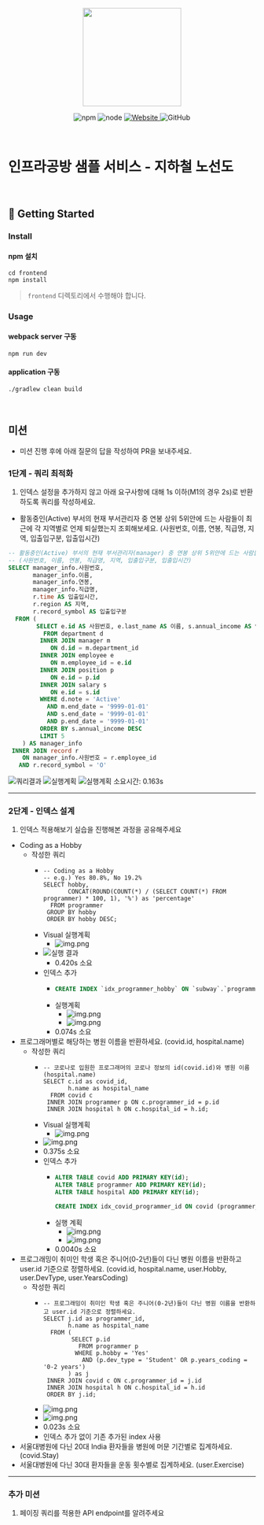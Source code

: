 <p align="center">
    <img width="200px;" src="https://raw.githubusercontent.com/woowacourse/atdd-subway-admin-frontend/master/images/main_logo.png"/>
</p>
<p align="center">
  <img alt="npm" src="https://img.shields.io/badge/npm-%3E%3D%205.5.0-blue">
  <img alt="node" src="https://img.shields.io/badge/node-%3E%3D%209.3.0-blue">
  <a href="https://edu.nextstep.camp/c/R89PYi5H" alt="nextstep atdd">
    <img alt="Website" src="https://img.shields.io/website?url=https%3A%2F%2Fedu.nextstep.camp%2Fc%2FR89PYi5H">
  </a>
  <img alt="GitHub" src="https://img.shields.io/github/license/next-step/atdd-subway-service">
</p>

<br>

# 인프라공방 샘플 서비스 - 지하철 노선도

<br>

## 🚀 Getting Started

### Install
#### npm 설치
```
cd frontend
npm install
```
> `frontend` 디렉토리에서 수행해야 합니다.

### Usage
#### webpack server 구동
```
npm run dev
```
#### application 구동
```
./gradlew clean build
```
<br>

## 미션

* 미션 진행 후에 아래 질문의 답을 작성하여 PR을 보내주세요.


### 1단계 - 쿼리 최적화

1. 인덱스 설정을 추가하지 않고 아래 요구사항에 대해 1s 이하(M1의 경우 2s)로 반환하도록 쿼리를 작성하세요.

- 활동중인(Active) 부서의 현재 부서관리자 중 연봉 상위 5위안에 드는 사람들이 최근에 각 지역별로 언제 퇴실했는지 조회해보세요. (사원번호, 이름, 연봉, 직급명, 지역, 입출입구분, 입출입시간)

```sql
-- 활동중인(Active) 부서의 현재 부서관리자(manager) 중 연봉 상위 5위안에 드는 사람들이 최근에 각 지역별로 언제 퇴실(O)했는지 조회해보세요.
-- (사원번호, 이름, 연봉, 직급명, 지역, 입출입구분, 입출입시간)
SELECT manager_info.사원번호,
       manager_info.이름,
       manager_info.연봉,
       manager_info.직급명,
       r.time AS 입출입시간,
       r.region AS 지역,
       r.record_symbol AS 입출입구분
  FROM (
        SELECT e.id AS 사원번호, e.last_name AS 이름, s.annual_income AS 연봉, p.position_name AS 직급명
          FROM department d
         INNER JOIN manager m
            ON d.id = m.department_id
         INNER JOIN employee e
            ON m.employee_id = e.id
         INNER JOIN position p
            ON e.id = p.id
         INNER JOIN salary s
            ON e.id = s.id
         WHERE d.note = 'Active'
           AND m.end_date = '9999-01-01'
           AND s.end_date = '9999-01-01'
           AND p.end_date = '9999-01-01'
         ORDER BY s.annual_income DESC
         LIMIT 5
    ) AS manager_info
 INNER JOIN record r
    ON manager_info.사원번호 = r.employee_id
   AND r.record_symbol = 'O'
```

![쿼리결과](step1-쿼리결과.png)
![실행계획](step1-실행계획(Visual).png)
![실행계획](실행계획.png)
소요시간: 0.163s

---

### 2단계 - 인덱스 설계

1. 인덱스 적용해보기 실습을 진행해본 과정을 공유해주세요

- Coding as a Hobby
  - 작성한 쿼리
    - ```mysql
      -- Coding as a Hobby
      -- e.g.) Yes 80.8%, No 19.2%
      SELECT hobby,
             CONCAT(ROUND(COUNT(*) / (SELECT COUNT(*) FROM programmer) * 100, 1), '%') as 'percentage'
        FROM programmer
       GROUP BY hobby
       ORDER BY hobby DESC;
      ```
    - Visual 실행계획
      - ![img.png](step2-mission1-실행계획(Visual).png)
    - ![실행 결과](step2-mission1-실행결과.png)
      - 0.420s 소요
    - 인덱스 추가
      - ```sql
        CREATE INDEX `idx_programmer_hobby` ON `subway`.`programmer` (hobby) COMMENT '' ALGORITHM DEFAULT LOCK DEFAULT
        ``` 
      - 실행계획
        - ![img.png](step2-mission1-튜닝후-실행계획(Visual).png)
        - ![img.png](step2-mission1-튜닝후-실행계획.png)
      - 0.074s 소요
- 프로그래머별로 해당하는 병원 이름을 반환하세요. (covid.id, hospital.name)
  - 작성한 쿼리
    - ```mysql
      -- 코로나로 입원한 프로그래머의 코로나 정보의 id(covid.id)와 병원 이름(hospital.name)
      SELECT c.id as covid_id,
             h.name as hospital_name
        FROM covid c
       INNER JOIN programmer p ON c.programmer_id = p.id
       INNER JOIN hospital h ON c.hospital_id = h.id;
      ```
    - Visual 실행계획
      - ![img.png](step2-mission2-실행계획(Visual).png)
    - ![img.png](step2-mission2-실행결과.png)
    - 0.375s 소요
    - 인덱스 추가
      - ```sql
        ALTER TABLE covid ADD PRIMARY KEY(id);
        ALTER TABLE programmer ADD PRIMARY KEY(id);
        ALTER TABLE hospital ADD PRIMARY KEY(id);
        
        CREATE INDEX idx_covid_programmer_id ON covid (programmer_id);
        ```
      - 실행 계획
        - ![img.png](step2-mission2-튜닝후-실행계획(Visual).png)
        - ![img.png](step2-mission2-튜닝후-실행계획.png)
      - 0.0040s 소요
- 프로그래밍이 취미인 학생 혹은 주니어(0-2년)들이 다닌 병원 이름을 반환하고 user.id 기준으로 정렬하세요. (covid.id, hospital.name, user.Hobby, user.DevType, user.YearsCoding)
  - 작성한 쿼리
    - ```mysql
      -- 프로그래밍이 취미인 학생 혹은 주니어(0-2년)들이 다닌 병원 이름을 반환하고 user.id 기준으로 정렬하세요.
      SELECT j.id as programmer_id,
             h.name as hospital_name
        FROM (
              SELECT p.id
                FROM programmer p
               WHERE p.hobby = 'Yes'
                 AND (p.dev_type = 'Student' OR p.years_coding = '0-2 years')
             ) as j
       INNER JOIN covid c ON c.programmer_id = j.id
       INNER JOIN hospital h ON c.hospital_id = h.id
       ORDER BY j.id;
      ```
    - ![img.png](step2-mission3-실행계획(Visual).png)
    - ![img.png](step2-mission3-실행결과.png)
    - 0.023s 소요
    - 인덱스 추가 없이 기존 추가된 index 사용
- 서울대병원에 다닌 20대 India 환자들을 병원에 머문 기간별로 집계하세요. (covid.Stay)
- 서울대병원에 다닌 30대 환자들을 운동 횟수별로 집계하세요. (user.Exercise)

---

### 추가 미션

1. 페이징 쿼리를 적용한 API endpoint를 알려주세요
